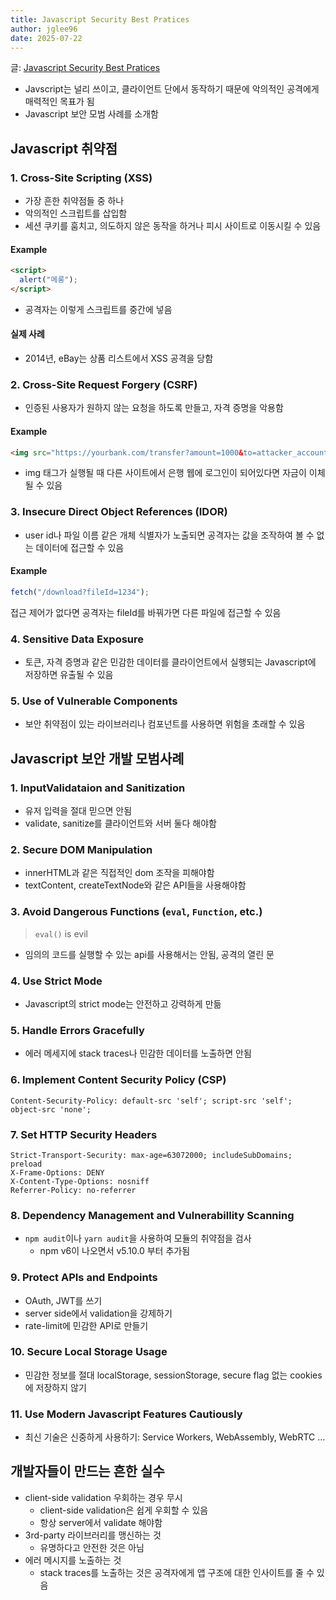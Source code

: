 ```yaml
---
title: Javascript Security Best Pratices
author: jglee96
date: 2025-07-22
---
```


<PostHeader 
  :title="$frontmatter.title"
  :author="$frontmatter.author"
  :date="$frontmatter.date"
/>

글: [Javascript Security Best Pratices](https://hub.corgea.com/articles/javascript-security-best-practices)

- Javscript는 널리 쓰이고, 클라이언트 단에서 동작하기 때문에 악의적인 공격에게 매력적인 목표가 됨
- Javascript 보안 모범 사례를 소개함

## Javascript 취약점

### 1. Cross-Site Scripting (XSS)

- 가장 흔한 취약점들 중 하나
- 악의적인 스크립트를 삽입함
- 세션 쿠키를 훔치고, 의도하지 않은 동작을 하거나 피시 사이트로 이동시킬 수 있음

#### Example

```html
<script>
  alert("메롱");
</script>
```

- 공격자는 이렇게 스크립트를 중간에 넣음

#### 실제 사례

- 2014년, eBay는 상품 리스트에서 XSS 공격을 당함

### 2. Cross-Site Request Forgery (CSRF)

- 인증된 사용자가 원하지 않는 요청을 하도록 만들고, 자격 증명을 악용함

#### Example

```html
<img src="https://yourbank.com/transfer?amount=1000&to=attacker_account" />
```

- img 태그가 실행될 때 다른 사이트에서 은행 웹에 로그인이 되어있다면 자금이 이체될 수 있음

### 3. Insecure Direct Object References (IDOR)

- user id나 파일 이름 같은 개체 식별자가 노출되면 공격자는 값을 조작하여 볼 수 없는 데이터에 접근할 수 있음

#### Example

```js
fetch("/download?fileId=1234");
```

접근 제어가 없다면 공격자는 fileId를 바꿔가면 다른 파일에 접근할 수 있음

### 4. Sensitive Data Exposure

- 토큰, 자격 증명과 같은 민감한 데이터를 클라이언트에서 실행되는 Javascript에 저장하면 유출될 수 있음

### 5. Use of Vulnerable Components

- 보안 취약점이 있는 라이브러리나 컴포넌트를 사용하면 위험을 초래할 수 있음

## Javascript 보안 개발 모범사례

### 1. InputValidataion and Sanitization

- 유저 입력을 절대 믿으면 안됨
- validate, sanitize를 클라이언트와 서버 둘다 해야함

### 2. Secure DOM Manipulation

- innerHTML과 같은 직접적인 dom 조작을 피해야함
- textContent, createTextNode와 같은 API들을 사용해야함

### 3. Avoid Dangerous Functions (`eval`, `Function`, etc.)

> `eval()` is evil

- 임의의 코드를 실행할 수 있는 api를 사용해서는 안됨, 공격의 열린 문

### 4. Use Strict Mode

- Javascript의 strict mode는 안전하고 강력하게 만듦

### 5. Handle Errors Gracefully

- 에러 메세지에 stack traces나 민감한 데이터를 노출하면 안됨

### 6. Implement Content Security Policy (CSP)

```http
Content-Security-Policy: default-src 'self'; script-src 'self'; object-src 'none';
```

### 7. Set HTTP Security Headers

```http
Strict-Transport-Security: max-age=63072000; includeSubDomains; preload
X-Frame-Options: DENY
X-Content-Type-Options: nosniff
Referrer-Policy: no-referrer
```

### 8. Dependency Management and Vulnerabillity Scanning

- `npm audit`이나 `yarn audit`을 사용하여 모듈의 취약점을 검사
  - npm v6이 나오면서 v5.10.0 부터 추가됨

### 9. Protect APIs and Endpoints

- OAuth, JWT를 쓰기
- server side에서 validation을 강제하기
- rate-limit에 민감한 API로 만들기

### 10. Secure Local Storage Usage

- 민감한 정보를 절대 localStorage, sessionStorage, secure flag 없는 cookies에 저장하지 않기

### 11. Use Modern Javascript Features Cautiously

- 최신 기술은 신중하게 사용하기: Service Workers, WebAssembly, WebRTC …

## 개발자들이 만드는 흔한 실수

- client-side validation 우회하는 경우 무시
  - client-side validation은 쉽게 우회할 수 있음
  - 항상 server에서 validate 해야함
- 3rd-party 라이브러리를 맹신하는 것
  - 유명하다고 안전한 것은 아님
- 에러 메시지를 노출하는 것
  - stack traces를 노출하는 것은 공격자에게 앱 구조에 대한 인사이트를 줄 수 있음

